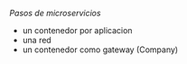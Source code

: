 *Pasos de microservicios*
- un contenedor por aplicacion
- una red 
- un contenedor como gateway (Company)